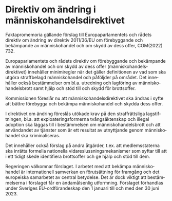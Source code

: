 # Direktiv om ändring i människohandelsdirektivet

Faktapromemoria gällande förslag till Europa­parla­mentets och rådets direktiv om ändring av direktiv 2011/36/EU om före­byggande och bekämpande av människo­handel och om skydd av dess offer, COM(2022) 732.

Europaparlamentets och rådets direktiv om förebyggande och bekämpande av människo­handel och om skydd av dess offer (människo­handels­direktivet) inne­håller minimi­regler när det gäller defini­tionen av vad som ska utgöra straff­belagd människo­handel och påföljder på området. Det inne­håller också bestäm­melser om bl.a. utred­ning och lagföring av människo­handels­brott samt hjälp och stöd till och skydd för brottsoffer.

Kommissionen föreslår nu att människo­handels­direktivet ska ändras i syfte att bättre före­bygga och bekämpa människo­handel och skydda dess offer.

I direktivet om ändring föreslås utökade krav på den straff­rätts­liga lag­stif­tningen, bl.a. att exploaterings­formerna tvångs­äktenskap och illegal adoption ska läggas till i bestäm­melsen om människo­handels­brott och att användandet av tjänster som är ett resultat av utnyttjande genom människo­handel ska kriminali­seras.

Det inne­håller också förslag på andra åtgärder, t.ex. att medlems­staterna ska inrätta formella nationella vidare­sluss­nings­mekanismer som syftar till att i ett tidigt skede identi­fiera brotts­offer och ge hjälp och stöd till dem.

Regeringen välkomnar förslaget. I arbetet med att bekämpa människo­handel är inter­nationell sam­verkan en förut­sätt­ning för framgång och det euro­peiska sam­arbetet av central betydelse. Det är dock viktigt att bestäm­melserna i förslaget får en ända­måls­enlig utformning. Förslaget förhandlas under Sveriges EU-ordförande­skap den 1 januari till och med den 30 juni 2023.
